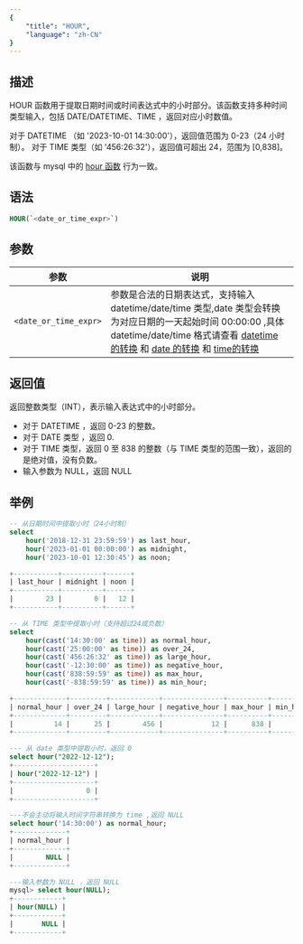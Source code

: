 ```yaml
---
{
    "title": "HOUR",
    "language": "zh-CN"
}
---
```


## 描述

HOUR 函数用于提取日期时间或时间表达式中的小时部分。该函数支持多种时间类型输入，包括  DATE/DATETIME、TIME ，返回对应小时数值。

对于 DATETIME （如 '2023-10-01 14:30:00'），返回值范围为 0-23（24 小时制）。
对于 TIME 类型（如 '456:26:32'），返回值可超出 24，范围为 [0,838]。

该函数与 mysql 中的 [hour 函数](https://dev.mysql.com/doc/refman/8.4/en/date-and-time-functions.html#function_hour) 行为一致。

## 语法

```sql
HOUR(`<date_or_time_expr>`)
```

## 参数

| 参数 | 说明 |
| -- | -- |
| `<date_or_time_expr>` | 参数是合法的日期表达式，支持输入 datetime/date/time 类型,date 类型会转换为对应日期的一天起始时间 00:00:00 ,具体 datetime/date/time 格式请查看  [datetime 的转换](../../../../../current/sql-manual/basic-element/sql-data-types/conversion/datetime-conversion) 和 [date 的转换](../../../../../current/sql-manual/basic-element/sql-data-types/conversion/date-conversion) 和 [time的转换](../../../../../current/sql-manual/basic-element/sql-data-types/conversion/time-conversion) |

## 返回值

返回整数类型（INT），表示输入表达式中的小时部分。
- 对于 DATETIME ，返回 0-23 的整数。
- 对于 DATE 类型 ，返回 0.
- 对于 TIME 类型，返回 0 至 838 的整数（与 TIME 类型的范围一致），返回的是绝对值，没有负数。
- 输入参数为 NULL，返回 NULL

## 举例

```sql
-- 从日期时间中提取小时（24小时制）
select 
    hour('2018-12-31 23:59:59') as last_hour,
    hour('2023-01-01 00:00:00') as midnight,   
    hour('2023-10-01 12:30:45') as noon;     

+-----------+----------+------+
| last_hour | midnight | noon |
+-----------+----------+------+
|        23 |        0 |   12 |
+-----------+----------+------+

-- 从 TIME 类型中提取小时（支持超过24或负数）
select 
    hour(cast('14:30:00' as time)) as normal_hour,     
    hour(cast('25:00:00' as time)) as over_24,
    hour(cast('456:26:32' as time)) as large_hour,     
    hour(cast('-12:30:00' as time)) as negative_hour, 
    hour(cast('838:59:59' as time)) as max_hour,    
    hour(cast('-838:59:59' as time)) as min_hour;    

+-------------+---------+------------+---------------+----------+----------+
| normal_hour | over_24 | large_hour | negative_hour | max_hour | min_hour |
+-------------+---------+------------+---------------+----------+----------+
|          14 |      25 |        456 |            12 |      838 |      838 |
+-------------+---------+------------+---------------+----------+----------+

--- 从 date 类型中提取小时，返回 0
select hour("2022-12-12");
+--------------------+
| hour("2022-12-12") |
+--------------------+
|                  0 |
+--------------------+

---不会主动将输入时间字符串转换为 time ,返回 NULL
select hour('14:30:00') as normal_hour;
+-------------+
| normal_hour |
+-------------+
|        NULL |
+-------------+

---输入参数为 NULL ，返回 NULL
mysql> select hour(NULL);
+------------+
| hour(NULL) |
+------------+
|       NULL |
+------------+
```

